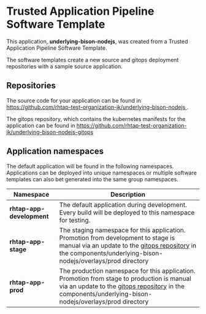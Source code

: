 # Trusted Application Pipeline Software Template

This application, **underlying-bison-nodejs**, was created from a Trusted Application Pipeline Software Template.

The software templates create a new source and gitops deployment repositories with a sample source application. 

## Repositories

The source code for your application can be found in [https://github.com/rhtap-test-organization-jk/underlying-bison-nodejs ](https://github.com/rhtap-test-organization-jk/underlying-bison-nodejs ).
 
The gitops repository, which contains the kubernetes manifests for the application can be found in 
[https://github.com/rhtap-test-organization-jk/underlying-bison-nodejs-gitops ](https://github.com/rhtap-test-organization-jk/underlying-bison-nodejs-gitops ) 

## Application namespaces 

The default application will be found in the following namespaces. Applications can be deployed into unique namespaces or multiple software templates can also bet generated into the same group namespaces.  

|  Namespace   |  Description   |  
| -------- | -------- |   
| **rhtap-app-development** | The default application during development. Every build will be deployed to this namespace for testing. | 
| **rhtap-app-stage** | The staging namespace for this application. Promotion from development to stage is manual via an update to the [gitops repository](https://github.com/rhtap-test-organization-jk/underlying-bison-nodejs-gitops ) in the components/underlying-bison-nodejs/overlays/prod directory |  
| **rhtap-app-prod** | The production namespace for this application. Promotion from stage to production is manual via an update to the [gitops repository](https://github.com/rhtap-test-organization-jk/underlying-bison-nodejs-gitops ) in the components/underlying-bison-nodejs/overlays/prod directory | 